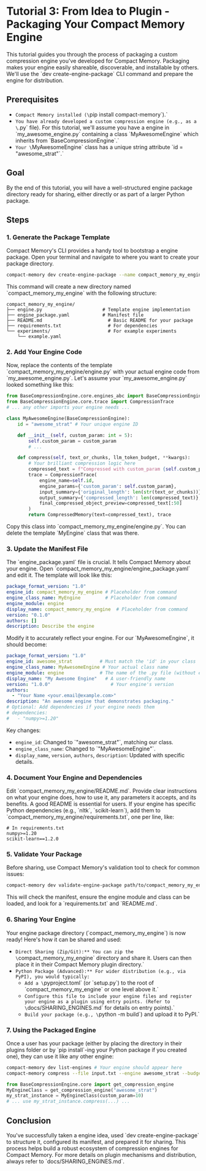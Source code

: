 # Tutorial 3: From Idea to Plugin - Packaging Your Compact Memory Engine
This tutorial guides you through the process of packaging a custom compression engine you've developed for Compact Memory. Packaging makes your engine easily shareable, discoverable, and installable by others. We'll use the \`dev create-engine-package\` CLI command and prepare the engine for distribution.
## Prerequisites
*   `Compact Memory installed (\`pip install compact-memory\`).`
*   `You have already developed a custom compression engine (e.g., as a \`.py\` file). For this tutorial, we'll assume you have a engine in \`my_awesome_engine.py\` containing a class \`MyAwesomeEngine\` which inherits from \`BaseCompressionEngine\`.`
*   `Your \`MyAwesomeEngine\` class has a unique string attribute \`id = "awesome_strat"\`.`
## Goal
By the end of this tutorial, you will have a well-structured engine package directory ready for sharing, either directly or as part of a larger Python package.
## Steps
### 1. Generate the Package Template
Compact Memory's CLI provides a handy tool to bootstrap a engine package. Open your terminal and navigate to where you want to create your package directory.
```bash
compact-memory dev create-engine-package --name compact_memory_my_engine
```
This command will create a new directory named \`compact_memory_my_engine\` with the following structure:
```text
compact_memory_my_engine/
├── engine.py                      # Template engine implementation
├── engine_package.yaml            # Manifest file
├── README.md                        # Basic README for your package
├── requirements.txt                 # For dependencies
└── experiments/                     # For example experiments
    └── example.yaml
```
### 2. Add Your Engine Code
Now, replace the contents of the template \`compact_memory_my_engine/engine.py\` with your actual engine code from \`my_awesome_engine.py\`.
Let's assume your \`my_awesome_engine.py\` looked something like this:
```python
from BaseCompressionEngine.core.engines_abc import BaseCompressionEngine, CompressedMemory
from BaseCompressionEngine.core.trace import CompressionTrace
# ... any other imports your engine needs ...

class MyAwesomeEngine(BaseCompressionEngine):
    id = "awesome_strat" # Your unique engine ID

    def __init__(self, custom_param: int = 5):
        self.custom_param = custom_param
        # ...

    def compress(self, text_or_chunks, llm_token_budget, **kwargs):
        # Your brilliant compression logic here
        compressed_text = f"Compressed with custom_param {self.custom_param}: {str(text_or_chunks)[:100]}"
        trace = CompressionTrace(
            engine_name=self.id,
            engine_params={'custom_param': self.custom_param},
            input_summary={'original_length': len(str(text_or_chunks))},
            output_summary={'compressed_length': len(compressed_text)},
            final_compressed_object_preview=compressed_text[:50]
        )
        return CompressedMemory(text=compressed_text), trace
```
Copy this class into \`compact_memory_my_engine/engine.py\`. You can delete the template \`MyEngine\` class that was there.
### 3. Update the Manifest File
The \`engine_package.yaml\` file is crucial. It tells Compact Memory about your engine. Open \`compact_memory_my_engine/engine_package.yaml\` and edit it. The template will look like this:
```yaml
package_format_version: "1.0"
engine_id: compact_memory_my_engine # Placeholder from command
engine_class_name: MyEngine         # Placeholder from command
engine_module: engine
display_name: compact_memory_my_engine  # Placeholder from command
version: "0.1.0"
authors: []
description: Describe the engine
```
Modify it to accurately reflect your engine. For our \`MyAwesomeEngine\`, it should become:
```yaml
package_format_version: "1.0"
engine_id: awesome_strat          # Must match the 'id' in your class
engine_class_name: MyAwesomeEngine # Your actual class name
engine_module: engine             # The name of the .py file (without extension)
display_name: "My Awesome Engine"   # A user-friendly name
version: "1.0.0"                      # Your engine's version
authors:
  - "Your Name <your.email@example.com>"
description: "An awesome engine that demonstrates packaging."
# Optional: Add dependencies if your engine needs them
# dependencies:
#   - "numpy>=1.20"
```
Key changes:
*   `engine_id`: Changed to \`"awesome_strat"\`, matching our class.
*   `engine_class_name`: Changed to \`"MyAwesomeEngine"\`.
*   `display_name`, `version`, `authors`, `description`: Updated with specific details.
### 4. Document Your Engine and Dependencies
Edit \`compact_memory_my_engine/README.md\`. Provide clear instructions on what your engine does, how to use it, any parameters it accepts, and its benefits. A good README is essential for users.
If your engine has specific Python dependencies (e.g., \`nltk\`, \`scikit-learn\`), add them to \`compact_memory_my_engine/requirements.txt\`, one per line, like:
```text
# In requirements.txt
numpy>=1.20
scikit-learn==1.2.0
```
### 5. Validate Your Package
Before sharing, use Compact Memory's validation tool to check for common issues:
```bash
compact-memory dev validate-engine-package path/to/compact_memory_my_engine
```
This will check the manifest, ensure the engine module and class can be loaded, and look for a \`requirements.txt\` and \`README.md\`.
### 6. Sharing Your Engine
Your engine package directory (\`compact_memory_my_engine\`) is now ready! Here's how it can be shared and used:
*   `Direct Sharing (Zip/Git):** You can zip the \`compact_memory_my_engine\` directory and share it. Users can then place it in their Compact Memory plugin directory.`
*   `Python Package (Advanced):** For wider distribution (e.g., via PyPI), you would typically:`
    *   `Add a \`pyproject.toml\` (or \`setup.py\`) to the root of \`compact_memory_my_engine\` or one level above it.`
    *   `Configure this file to include your engine files and register your engine as a plugin using entry points. (Refer to \`docs/SHARING_ENGINES.md\` for details on entry points).`
    *   `Build your package (e.g., \`python -m build\`) and upload it to PyPI.`
### 7. Using the Packaged Engine
Once a user has your package (either by placing the directory in their plugins folder or by \`pip install\`-ing your Python package if you created one), they can use it like any other engine:
```bash
compact-memory dev list-engines # Your engine should appear here
compact-memory compress --file input.txt --engine awesome_strat --budget 100 --engine-params '{"custom_param": 10}'
```
```python
from BaseCompressionEngine.core import get_compression_engine
MyEngineClass = get_compression_engine("awesome_strat")
my_strat_instance = MyEngineClass(custom_param=10)
# ... use my_strat_instance.compress(...) ...
```
## Conclusion
You've successfully taken a engine idea, used \`dev create-engine-package\` to structure it, configured its manifest, and prepared it for sharing. This process helps build a robust ecosystem of compression engines for Compact Memory. For more details on plugin mechanisms and distribution, always refer to \`docs/SHARING_ENGINES.md\`.
